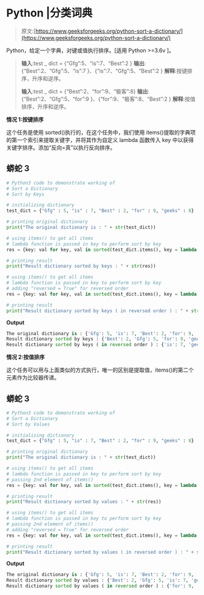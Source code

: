 # Python |分类词典

> 原文:[https://www.geeksforgeeks.org/python-sort-a-dictionary/](https://www.geeksforgeeks.org/python-sort-a-dictionary/)

Python，给定一个字典，对键或值执行排序。[适用 Python >=3.6v ]。

> **输入**:test _ dict = {“Gfg”:5、“is”:7、“Best”:2 }
> **输出**:{“Best”:2、“Gfg”:5、“is”:7 }、{“is”:7、“Gfg”:5、“Best”:2 }
> **解释**:按键排序，升序和逆序。
> 
> **输入**:test _ dict = {“Best”:2、“for”:9、“极客”:8}
> **输出**:{“Best”:2、“Gfg”:5、“for”:9 }、{“for”:9、“极客”:8、“Best”:2 }
> **解释**:按值排序，升序和逆序。

**情况 1:按键排序**

这个任务是使用 sorted()执行的，在这个任务中，我们使用 items()提取的字典项的第一个索引来提取关键字，并将其作为自定义 lambda 函数传入 key 中以获得关键字排序。添加“反向=真”以执行反向排序。

## 蟒蛇 3

```py
# Python3 code to demonstrate working of 
# Sort a Dictionary
# Sort by Keys

# initializing dictionary
test_dict = {"Gfg" : 5, "is" : 7, "Best" : 2, "for" : 9, "geeks" : 8}

# printing original dictionary
print("The original dictionary is : " + str(test_dict))

# using items() to get all items 
# lambda function is passed in key to perform sort by key 
res = {key: val for key, val in sorted(test_dict.items(), key = lambda ele: ele[0])}

# printing result 
print("Result dictionary sorted by keys : " + str(res)) 

# using items() to get all items 
# lambda function is passed in key to perform sort by key 
# adding "reversed = True" for reversed order
res = {key: val for key, val in sorted(test_dict.items(), key = lambda ele: ele[0], reverse = True)}

# printing result 
print("Result dictionary sorted by keys ( in reversed order ) : " + str(res)) 
```

**Output**

```py
The original dictionary is : {'Gfg': 5, 'is': 7, 'Best': 2, 'for': 9, 'geeks': 8}
Result dictionary sorted by keys : {'Best': 2, 'Gfg': 5, 'for': 9, 'geeks': 8, 'is': 7}
Result dictionary sorted by keys ( in reversed order ) : {'is': 7, 'geeks': 8, 'for': 9, 'Gfg': 5, 'Best': 2}

```

**情况 2:按值排序**

这个任务可以用与上面类似的方式执行，唯一的区别是提取值，items()的第二个元素作为比较器传递。

## 蟒蛇 3

```py
# Python3 code to demonstrate working of 
# Sort a Dictionary
# Sort by Values 

# initializing dictionary
test_dict = {"Gfg" : 5, "is" : 7, "Best" : 2, "for" : 9, "geeks" : 8}

# printing original dictionary
print("The original dictionary is : " + str(test_dict))

# using items() to get all items 
# lambda function is passed in key to perform sort by key 
# passing 2nd element of items()
res = {key: val for key, val in sorted(test_dict.items(), key = lambda ele: ele[1])}

# printing result 
print("Result dictionary sorted by values : " + str(res)) 

# using items() to get all items 
# lambda function is passed in key to perform sort by key 
# passing 2nd element of items()
# adding "reversed = True" for reversed order
res = {key: val for key, val in sorted(test_dict.items(), key = lambda ele: ele[1], reverse = True)}

# printing result 
print("Result dictionary sorted by values ( in reversed order ) : " + str(res))
```

**Output**

```py
The original dictionary is : {'Gfg': 5, 'is': 7, 'Best': 2, 'for': 9, 'geeks': 8}
Result dictionary sorted by values : {'Best': 2, 'Gfg': 5, 'is': 7, 'geeks': 8, 'for': 9}
Result dictionary sorted by values ( in reversed order ) : {'for': 9, 'geeks': 8, 'is': 7, 'Gfg': 5, 'Best': 2}

```